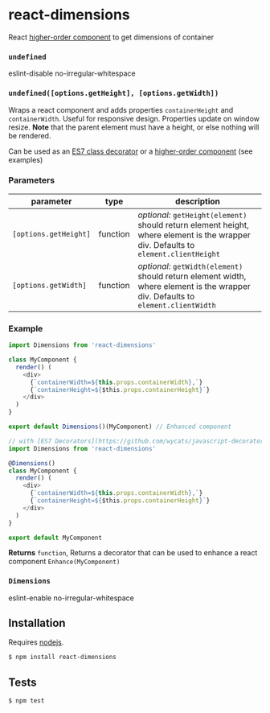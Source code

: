 # react-dimensions

React [higher-order component](https://gist.github.com/sebmarkbage/ef0bf1f338a7182b6775) to get dimensions of container


### `undefined`

eslint-disable no-irregular-whitespace


### `undefined([options.getHeight], [options.getWidth])`

Wraps a react component and adds properties `containerHeight` and
`containerWidth`. Useful for responsive design. Properties update on
window resize. **Note** that the parent element must have a height, or else
nothing will be rendered.

Can be used as an [ES7 class decorator](https://github.com/wycats/javascript-decorators) or a
[higher-order component](http://babeljs.io/blog/2015/06/07/react-on-es6-plus/#property-initializers)
(see examples)

### Parameters

| parameter             | type     | description                                                                                                                         |
| --------------------- | -------- | ----------------------------------------------------------------------------------------------------------------------------------- |
| `[options.getHeight]` | function | _optional:_ `getHeight(element)` should return element height, where element is the wrapper div. Defaults to `element.clientHeight` |
| `[options.getWidth]`  | function | _optional:_ `getWidth(element)` should return element width, where element is the wrapper div. Defaults to `element.clientWidth`    |


### Example

```js
import Dimensions from 'react-dimensions'

class MyComponent {
  render() (
    <div>
      {`containerWidth=${this.props.containerWidth},`}
      {`containerHeight=${$this.props.containerHeight}`}
    </div>
  )
}

export default Dimensions()(MyComponent) // Enhanced component
```


```js
// with [ES7 Decorators](https://github.com/wycats/javascript-decorators)
import Dimensions from 'react-dimensions'

​@Dimensions()
class MyComponent {
  render() (
    <div>
      {`containerWidth=${this.props.containerWidth},`}
      {`containerHeight=${$this.props.containerHeight}`}
    </div>
  )
}

export default MyComponent
```


**Returns** `function`, Returns a decorator that can be used to enhance a react component `Enhance(MyComponent)`


### `Dimensions`

eslint-enable no-irregular-whitespace

## Installation

Requires [nodejs](http://nodejs.org/).

```sh
$ npm install react-dimensions
```

## Tests

```sh
$ npm test
```


